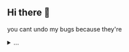 ## Hi there 👋

you cant undo my bugs because they're
<details>
<summary>...</summary
<pre>
  // ‘//   // \\ //`|| |\  || ||‾‾|| ||  ||‾‾》\\      \\‾‾\\
 // //\\ //   \\//  || ||\\|| ||     ||  ||=《 \\      \\=
//,//  \//     \/   ||,||  \| ||_||  ||, ||__》 \\_\\  \\_\\
</pre>
</details>



<!--
**StevenRotelli/Stevenrotelli** is a ✨ _special_ ✨ repository because its `README.md` (this file) appears on your GitHub profile.

Here are some ideas to get you started:

- 🔭 I’m currently working on ...
- 🌱 I’m currently learning ...
- 👯 I’m looking to collaborate on ...
- 🤔 I’m looking for help with ...
- 💬 Ask me about ...
- 📫 How to reach me: ...
- 😄 Pronouns: ...
- ⚡ Fun fact: ...
-->
